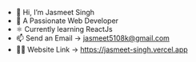 - 👋 Hi, I’m Jasmeet Singh
- 👀 A Passionate Web Developer
- ⚛️ Currently learning ReactJs
- 📫 Send an Email -> jasmeet5108k@gmail.com
- 🧑‍💻 Website Link -> https://jasmeet-singh.vercel.app

<!---
Jasmeet5108/Jasmeet5108 is a ✨ special ✨ repository because its `README.md` (this file) appears on your GitHub profile.
You can click the Preview link to take a look at your changes.
--->
